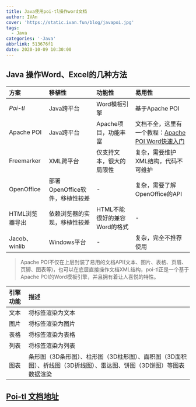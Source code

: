```yaml
---
title: Java使用poi-tl操作word文档
author: IVAn
cover: 'https://static.ivan.fun/blog/javapoi.jpg'
tags:
  - Java
categories: '-Java'
abbrlink: 513676f1
date: 2020-10-09 10:30:00
---
```

## Java 操作Word、Excel的几种方法

方案|移植性|功能性|易用性
:--|:--|:--|:--
*Poi-tl* |Java跨平台|Word模板引擎|基于Apache POI
Apache POI|Java跨平台|Apache项目，功能丰富|文档不全，这里有一个教程：[Apache POI Word快速入门](http://deepoove.com/poi-tl/apache-poi-guide.html)
Freemarker|XML跨平台|仅支持文本，很大的局限性|复杂，需要维护XML结构，代码不可维护
OpenOffice|部署OpenOffice软件，移植性较差|-|复杂，需要了解OpenOffice的API
HTML浏览器导出|依赖浏览器的实现，移植性较差|HTML不能很好的兼容Word的格式|-
Jacob、winlib|Windows平台|-|复杂，完全不推荐使用

>Apache POI不仅在上层封装了易用的文档API(文本、图片、表格、页眉、页脚、图表等)，也可以在底层直接操作文档XML结构，poi-tl正是一个基于Apache POI的Word模板引擎，并且拥有着让人喜悦的特性。

引擎功能|描述
:--|:--
<i class="fa fa-check-circle"></i>文本|将标签渲染为文本
<i class="fa fa-check-circle"></i>图片|将标签渲染为图片
<i class="fa fa-check-circle"></i>表格|将标签渲染为表格
<i class="fa fa-check-circle"></i>列表|将标签渲染为列表
<i class="fa fa-check-circle"></i>图表|条形图（3D条形图）、柱形图（3D柱形图）、面积图（3D面积图）、折线图（3D折线图）、雷达图、饼图（3D饼图）等图表数据渲染

## [Poi-tl 文档地址](http://deepoove.com/poi-tl/)

<head> 
    <script defer src="https://use.fontawesome.com/releases/v5.0.13/js/all.js"></script> 
    <script defer src="https://use.fontawesome.com/releases/v5.0.13/js/v4-shims.js"></script> 
</head> 
<link rel="stylesheet" href="https://use.fontawesome.com/releases/v5.0.13/css/all.css">